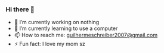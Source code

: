 ### Hi there 👋

- 🔭 I’m currently working on nothing
- 🌱 I’m currently learning to use a computer
- 📫 How to reach me: guilhermeschreiber2007@gmail.com
- ⚡ Fun fact: I love my mom sz
